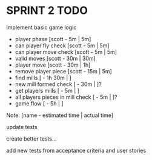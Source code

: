 # SPRINT 2 TODO

Implement basic game logic

- player phase [scott - 5m | 5m]
- can player fly check [scott - 5m | 5m]
- can player move check [scott - 5m | 5m]
- valid moves [scott - 30m | 30m]
- player move [scott - 30m | 1h]
- remove player piece [scott - 15m | 5m]
- find mills [ - 1h 30m | ]
- new mill formed check [ - 30m | ]? 
- get players mills [ - 5m | ]
- all players pieces in mill check [ - 5m | ]?
- game flow [ - 5h | ]

Note: [name - estimated time | actual time]

update tests

create better tests...

add new tests from acceptance criteria and user stories
